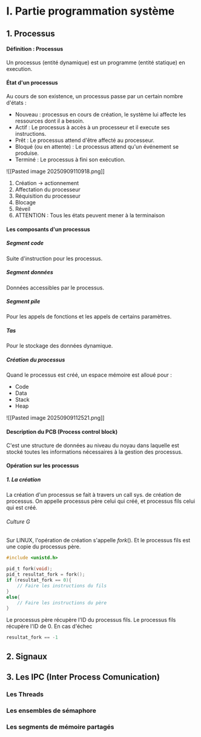 # I. Partie programmation système
## 1. Processus
#### Définition : Processus
Un processus (entité dynamique) est un programme (entité statique) en execution. 

#### État d'un processus
Au cours de son existence, un processus passe par un certain nombre d'états : 
- Nouveau : processus en cours de création, le système lui affecte les ressources dont il a besoin.
- Actif : Le processus à accès à un processeur et il execute ses instructions. 
- Prêt : Le processus attend d'être affecté au processeur. 
- Bloqué (ou en attente) : Le processus attend qu'un événement se produise. 
- Terminé : Le processus à fini son exécution. 

![[Pasted image 20250909110918.png]]
1. Création -> actionnement
2. Affectation du processeur
3. Réquisition du processeur
4. Blocage
5. Réveil
6. ATTENTION : Tous les états peuvent mener à la terminaison


#### Les composants d'un processus
##### Segment code
Suite d'instruction pour les processus. 

##### Segment données
Données accessibles par le processus. 

##### Segment pile
Pour les appels de fonctions et les appels de certains paramètres. 

##### Tas
Pour le stockage des données dynamique. 

##### Création du processus
Quand le processus est créé, un espace mémoire est alloué pour : 
- Code
- Data
- Stack
- Heap

![[Pasted image 20250909112521.png]]

#### Description du PCB (Process control block)
C'est une structure de données au niveau du noyau dans laquelle est stocké toutes les informations nécessaires à la gestion des processus. 

#### Opération sur les processus
##### 1. La création
La création d'un processus se fait à travers un call sys. de création de processus. 
On appelle processus père celui qui créé, et processus fils celui qui est créé. 

###### Culture G
Sur LINUX, l'opération de création s'appelle $fork()$. 
Et le processus fils est une copie du processus père. 
```C
#include <unistd.h>

pid_t fork(void);
pid_t resultat_fork = fork();
if (resultat_fork == 0){
	// Faire les instructions du fils
}
else{
	// Faire les instructions du père
}
```
Le processus père récupère l'ID du processus fils. 
Le processus fils récupère l'ID de $0$.
En cas d'échec
```C
resultat_fork == -1
```
	










## 2. Signaux
















## 3. Les IPC (Inter Process Comunication)
### Les Threads



### Les ensembles de sémaphore





### Les segments de mémoire partagés